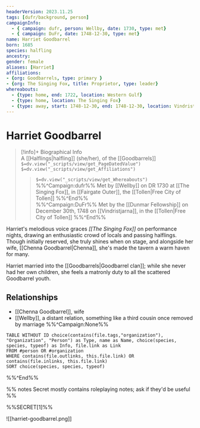 ```yaml
---
headerVersion: 2023.11.25
tags: [dufr/background, person]
campaignInfo:
  - { campaign: dufr, person: Wellby, date: 1730, type: met}
  - { campaign: DuFr, date: 1748-12-30, type: met}
name: Harriet Goodbarrel
born: 1685
species: halfling
ancestry: 
gender: female
aliases: [Harriet]
affiliations: 
- {org: Goodbarrels, type: primary }
- {org: The Singing Fox, title: Proprietor, type: leader}
whereabouts:
  - {type: home, end: 1722, location: Western Gulf}
  - {type: home, location: The Singing Fox}
  - {type: away, start: 1748-12-30, end: 1748-12-30, location: Vindristjarna}
---
```

# Harriet Goodbarrel
>[!info]+ Biographical Info  
> A [[Halflings|halfling]] (she/her), of the [[Goodbarrels]]  
> `$=dv.view("_scripts/view/get_PageDatedValue")`  
> `$=dv.view("_scripts/view/get_Affiliations")`  
>> `$=dv.view("_scripts/view/get_Whereabouts")`  
>> %%^Campaign:dufr%% Met by [[Wellby]] on DR 1730 at [[The Singing Fox]], in [[Fairgate Outer]], the [[Tollen|Free City of Tollen]] %%^End%%  
>> %%^Campaign:DuFr%% Met by the [[Dunmar Fellowship]] on December 30th, 1748 on [[Vindristjarna]], in the [[Tollen|Free City of Tollen]] %%^End%%

Harriet's melodious voice graces *[[The Singing Fox]]* on performance nights, drawing an enthusiastic crowd of locals and passing halflings. Though initially reserved, she truly shines when on stage, and alongside her wife, [[Chenna Goodbarrel|Chenna]], she's made the tavern a warm haven for many.

Harriet married into the [[Goodbarrels|Goodbarrel clan]]; while she never had her own children, she feels a matronly duty to all the scattered Goodbarrel youth. 
## Relationships
- [[Chenna Goodbarrel]], wife
- [[Wellby]], a distant relation, something like a third cousin once removed by marriage
%%^Campaign:None%%
```dataview
TABLE WITHOUT ID choice(contains(file.tags,"organization"), "Organization", "Person") as Type, name as Name, choice(species, species, typeof) as Info, file.link as Link
FROM #person OR #organization 
WHERE contains(file.outlinks, this.file.link) OR contains(file.inlinks, this.file.link)
SORT choice(species, species, typeof)
```
%%^End%%

%% notes
Secret mostly contains roleplaying notes; ask if they'd be useful
%%

%%SECRET[1]%%

![[harriet-goodbarrel.png]]

